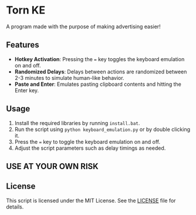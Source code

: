 # Torn KE

A program made with the purpose of making advertising easier!

## Features

- **Hotkey Activation**: Pressing the `=` key toggles the keyboard emulation on and off.
- **Randomized Delays**: Delays between actions are randomized between 2-3 minutes to simulate human-like behavior.
- **Paste and Enter**: Emulates pasting clipboard contents and hitting the Enter key.

## Usage

1. Install the required libraries by running `install.bat`.
2. Run the script using `python keyboard_emulation.py` or by double clicking it.
3. Press the `=` key to toggle the keyboard emulation on and off.
4. Adjust the script parameters such as delay timings as needed.

## USE AT YOUR OWN RISK

## License

This script is licensed under the MIT License. See the [LICENSE](LICENSE) file for details.
```
